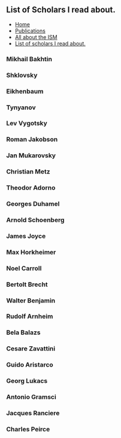 <!DOCTYPE html>
<html>
<head>
  <title>Dr. Mou's Page.</title>
  <link rel="icon" type="image/x-icon" href="/assets/drm.ico">
  <link rel="stylesheet" href="/assets/styles.css">
  <link href="https://fonts.googleapis.com/css2?family=Cormorant+Garamond&display=swap" rel="stylesheet">
</head>
<body>
<div>


## List of Scholars I read about.

<ul>

  <li><a href="index.html">Home</a></li>

  <li><a href="pub.html">Publications</a></li>

  <li><a href="ism.html">All about the ISM</a></li>

  <li><a href="people.html">List of scholars I read about.</a></li>

</ul>

###

### Mikhail Bakhtin 

### Shklovsky

### Eikhenbaum

### Tynyanov

### Lev Vygotsky

### Roman Jakobson

### Jan Mukarovsky

### Christian Metz

### Theodor Adorno

### Georges Duhamel

### Arnold Schoenberg

### James Joyce

### Max Horkheimer

### Noel Carroll

### Bertolt Brecht

### Walter Benjamin

### Rudolf Arnheim

### Bela Balazs

### Cesare Zavattini

### Guido Aristarco

### Georg Lukacs

### Antonio Gramsci

### Jacques Ranciere

### Charles Peirce


</div>
</body>
</html>